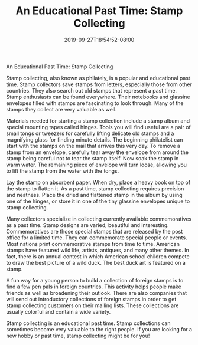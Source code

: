 ﻿---
title: "An Educational Past Time: Stamp Collecting"
date: 2019-09-27T18:54:52-08:00
description: "Hobby Articles Tips for Web Success"
featured_image: "/images/Hobby Articles.jpg"
tags: ["Hobby Articles"]
---

An Educational Past Time: Stamp Collecting

Stamp collecting, also known as philately, is a popular and educational past time.  Stamp collectors save stamps from letters, especially those from other countries.  They also search out old stamps that represent a past time.  Stamp enthusiasts can be found everywhere.  Their notebooks and glassine envelopes filled with stamps are fascinating to look through.  Many of the stamps they collect are very valuable as well.

Materials needed for starting a stamp collection include a stamp album and special mounting tapes called hinges.  Tools you will find useful are a pair of small tongs or tweezers for carefully lifting delicate old stamps and a magnifying glass for finding minute details.  The beginning philatelist can start with the stamps on the mail that arrives this very day.  To remove a stamp from an envelope, carefully tear away the envelope from around the stamp being careful not to tear the stamp itself.  Now soak the stamp in warm water.  The remaining piece of envelope will turn loose, allowing you to lift the stamp from the water with the tongs.

Lay the stamp on absorbent paper.  When dry, place a heavy book on top of the stamp to flatten it.  As a past time, stamp collecting requires precision and neatness.  Place the dried and flattened stamp in the album by using one of the hinges, or store it in one of the tiny glassine envelopes unique to stamp collecting.

Many collectors specialize in collecting currently available commemoratives as a past time.  Stamp designs are varied, beautiful and interesting.  Commemoratives are those special stamps that are released by the post office for a limited time.  They can commemorate special people or events.  Most nations print commemorative stamps from time to time.  American stamps have featured wild life, artists, antiques, and many other themes.  In fact, there is an annual contest in which American school children compete to draw the best picture of a wild duck.  The best duck art is featured on a stamp.

A fun way for a young person to build a collection of foreign stamps is to find a few pen pals in foreign countries.  This activity helps people make friends as well as broadening their outlook.  There are also companies that will send out introductory collections of foreign stamps in order to get stamp collecting customers on their mailing lists.  These collections are usually colorful and contain a wide variety.

Stamp collecting is an educational past time.  Stamp collections can sometimes become very valuable to the right people.  If you are looking for a new hobby or past time, stamp collecting might be for you!


